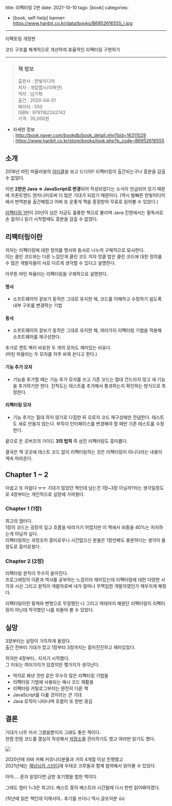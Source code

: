 title: 리팩터링 2판
date: 2021-10-10
tags: [book]
categories:
- [book, self-help]
banner: https://www.hanbit.co.kr/data/books/B6952616555_l.jpg

---

리팩토링 개정판

코드 구조를 체계적으로 개선하여 효율적인 리팩터링 구현하기

<!-- more -->

---

>### 책 정보 
>출판사 : 한빛미디어  
>저자 : 개앞맵시(이복연)    
>역자 : 남기혁  
>출간 : 2020-04-01  
>페이지 : 550  
>ISBN : 9791162242742  
>가격 : 35,000원

- 자세한 정보  
: <http://book.naver.com/bookdb/book_detail.nhn?bid=16311029>  
: <https://www.hanbit.co.kr/store/books/look.php?p_code=B6952616555>

## 소개

2018년 마틴 파울러옹의 [아티클](https://martinfowler.com/articles/refactoring-2nd-changes.html)을 보고 드디어!! 리팩터링이 출간되는구나 흥분을 감출 수 없었다.

이번 **2판은 Java => JavaScript로 변경**되어 작성되었다는 소식이 언급되어 있기 때문에 프론트엔드 엔지니어로써 더 많은 기대가 되었기 때문이다.
(역시 발빠른 한빛미디어에서 번역본을 출간해줬고 어찌 또 운좋게 책을 증정받아 무료로 읽어볼 수 있었다.)

[리팩터링 1판](https://book.naver.com/bookdb/book_detail.naver?bid=234255)이 20년이 넘은 지금도 훌륭한 책으로 불리며 Java 진영에서는 필독서로 손 꼽히니 읽기 시작할때도 흥분을 감출 수 없었다.

## 리팩터링이란

저자는 리팩터링에 대한 정의를 명사와 동사로 나누어 구체적으로 묘사한다.  
이는 클린 코드와는 다른 느낌인게 클린 코드 저자 엉클 밥은 클린 코드에 대한 정의를 수 많은 개발자들이 서로 다르게 생각할 수 있다고 설명한다.

아무튼 마틴 파울러는 리팩터링을 구체적으로 설명한다.

#### 명사
  - 소프트웨어의 겉보기 동작은 그대로 유지한 채, 코드를 이해하고 수정하기 쉽도록 내부 구조를 변경하는 기법
#### 동사
  - 소프트웨어의 겉보기 동작은 그대로 유지한 채, 여러가지 리팩터링 기법을 적용해 소프트웨어를 재구성한다.

추가로 켄트 벡이 비유한 두 개의 모자도 재미있는 비유다.  
(마틴 파울러는 두 모자를 자주 바꿔 쓴다고 한다.)

#### 기능 추가 모자
  - 기능을 추가할 때는 기능 추가 모자를 쓰고 기존 코드는 절대 건드리지 않고 새 기능을 추가하기만 한다. 진척도는 테스트를 추가해서 통과하는지 확인하는 방식으로 측정한다.

#### 리팩터링 모자
  - 기능 추가는 절대 하지 않기로 다짐한 뒤 오로지 코드 재구성에만 전념한다. 테스트도 새로 만들지 않는다. 부득이 인터페이스를 변경해야 할 때만 기존 테스트를 수정한다.

끝으로 돈 로버츠의 가이드 **3의 법칙** 즉 삼진 리팩터링도 흥미롭다.

결국은 책 곳곳에 테스트 코드 없이 리팩터링하는 것은 리팩터링이 아니다라는 내용이 계속 따라온다.

## Chapter 1 ~ 2

아쉽고 또 아쉽다 ㅠㅠ
기대가 많았던 책인데 남는건 1장~3장 아닐까?라는 생각일정도로 4장부터는 개인적으로 실망에 가까웠다.

### Chapter 1 (1장)

최고의 챕터다.  
1장의 코드는 굉장히 길고 흐름을 따라가기 어렵지만 이 책에서 비중을 40%는 차지하는게 아닐까 싶다.  
리팩터링하는 과정조차 흥미로우니 시간없으신 분들은 1장만봐도 충분하다는 생각이 들 정도로 흥미로웠다.

### Chapter 2 (2장)

리팩터링 원칙이 무수히 쏟아진다.  
프로그래밍의 이론과 역사를 공부하는 느낌이라 재미있는데 리팩터링에 대한 다양한 시각과 시선 그리고 원칙이 개발자로써 내가 얼마나 무책임한 개발자였던가 깨우치게 해줬다.

리팩터링이란 핑계와 변명으로 무장했던 나 그리고 여태까지 해왔던 리팩터링이 리팩터링이 아닌데 착각했던 나를 되돌아 볼 수 있었다.

## 실망

3장부터는 실망이 가득하게 들었다.  
출간 전부터 기대가 컸고 1장부터 3장까지는 흥미진진하고 재미있었다.

하지만 4장부터.. 지치기 시작했다.  
그 이유는 여러가지가 있겠지만 몇가지가 생각난다.
- 억지로 짜낸 것만 같은 무수히 많은 리팩터링 기법들
- 리팩터링 기법에 사용되는 예시 코드 재활용
- 리팩터링 카탈로그부터는 완전히 다른 책
- JavaScript를 다룰 것이라는 큰 기대
- Java 로직이 나타나며 흐름이 또 한번 끊김


## 결론

기대가 너무 커서 그랬을뿐이지 그래도 좋은 책이다.  
한땀 한땀 코드를 열심히 작성해서 [저장소](https://github.com/pocojang/refactoring-2nd-edition)를 관리하기도 했고 여러번 읽기도 했다.

![](https://1.bp.blogspot.com/-pLya7p3jFI0/X-n3lusFk2I/AAAAAAAAgy0/OofwEnF59asfJXq0K91zYZEeaAVf3hu_wCLcBGAsYHQ/s1660/1.png)

2020년에 자바 카페 커뮤니티분들과 거의 4개월 이상 진행했고  
2021년에는 [재남님의 스터디](https://youtube.com/playlist?list=PLjQV3hketAJmyZmqXZ1OVEFNctalbf9SX)에 우테코 크루들과 함께 참여해서 읽어볼 수 있었다.

아마.... 혼자 읽었다면 금방 포기했을 법한 책이다.

그래도 챕터 1~3은 최고다. 베스트 중의 베스트라 시간될때 다시 한번 읽어봐야겠다.

(작년에 읽은 책인데 이제서야.. 후기를 쓰다니 역시 글또덕분 👍)
